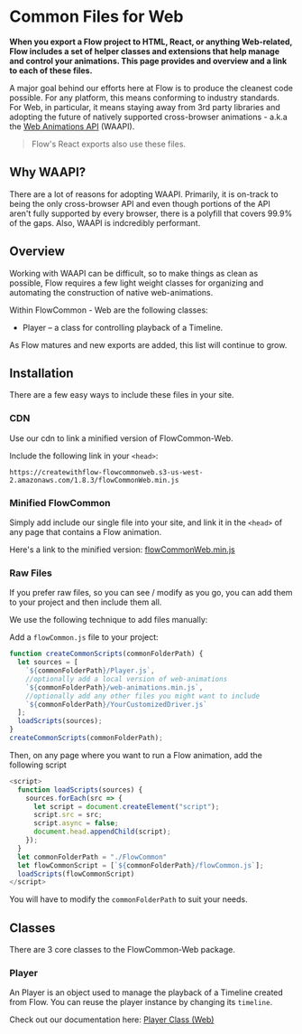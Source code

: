 # Common Files for Web
**When you export a Flow project to HTML, React, or anything Web-related, Flow includes a set of helper classes and extensions that help manage and control your animations. This page provides and overview and a link to each of these files.**

A major goal behind our efforts here at Flow is to produce the cleanest code possible. For any platform, this means conforming to industry standards. For Web, in particular, it means staying away from 3rd party libraries and adopting the future of natively supported cross-browser animations - a.k.a the [Web Animations API](https://developer.mozilla.org/en-US/docs/Web/API/Web_Animations_API) (WAAPI).

> Flow's React exports also use these files.

## Why WAAPI?
There are a lot of reasons for adopting WAAPI. Primarily, it is on-track to being the only cross-browser API and even though portions of the API aren't fully supported by every browser, there is a polyfill that covers 99.9% of the gaps. Also, WAAPI is indcredibly performant. 

## Overview
Working with WAAPI can be difficult, so to make things as clean as possible, Flow requires a few light weight classes for organizing and automating the construction of native web-animations.

Within FlowCommon - Web are the following classes:

* Player – a class for controlling playback of a Timeline.

As Flow matures and new exports are added, this list will continue to grow.

## Installation
There are a few easy ways to include these files in your site.

### CDN
Use our cdn to link a minified version of FlowCommon-Web. 

Include the following link in your `<head>`:

```
https://createwithflow-flowcommonweb.s3-us-west-2.amazonaws.com/1.8.3/flowCommonWeb.min.js
```

### Minified FlowCommon
Simply add include our single file into your site, and link it in the `<head>` of any page that contains a Flow animation.

Here's a link to the minified version: [flowCommonWeb.min.js]()

### Raw Files
If you prefer raw files, so you can see / modify as you go, you can add them to your project and then include them all.

We use the following technique to add files manually:

Add a `flowCommon.js` file to your project:

```js
function createCommonScripts(commonFolderPath) {
  let sources = [
    `${commonFolderPath}/Player.js`,
    //optionally add a local version of web-animations
    `${commonFolderPath}/web-animations.min.js`,
    //optionally add any other files you might want to include
    `${commonFolderPath}/YourCustomizedDriver.js`
  ];
  loadScripts(sources);
}
createCommonScripts(commonFolderPath);
```

Then, on any page where you want to run a Flow animation, add the following script

```js
<script>
  function loadScripts(sources) {
    sources.forEach(src => {
      let script = document.createElement("script");
      script.src = src;
      script.async = false;
      document.head.appendChild(script);
    });
  }
  let commonFolderPath = "./FlowCommon"
  let flowCommonScript = [`${commonFolderPath}/flowCommon.js`];
  loadScripts(flowCommonScript)
</script>
```

You will have to modify the `commonFolderPath` to suit your needs.

## Classes
There are 3 core classes to the FlowCommon-Web package. 

### Player
An Player is an object used to manage the playback of a Timeline created from Flow. You can reuse the player instance by changing its `timeline`.

Check out our documentation here: [Player Class (Web)](https://createwithflow.com/api/flowcommon/web/player/)
